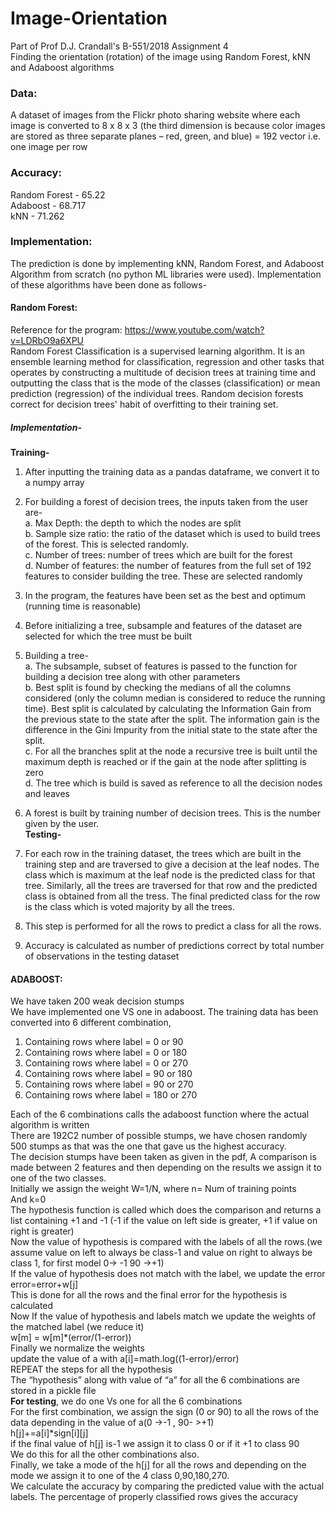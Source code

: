 # Image-Orientation
Part of Prof D.J. Crandall's B-551/2018 Assignment 4 <br>
Finding the orientation (rotation) of the image using  Random Forest, kNN and Adaboost algorithms

### Data:
A dataset of images from the Flickr photo sharing website where each image is converted to 8 x 8 x 3 (the third dimension is because color images are stored as three separate planes – red, green, and blue) = 192 vector i.e. one image per row

### Accuracy:
Random Forest - 65.22 <br>
Adaboost - 68.717 <br>
kNN - 71.262 <br>

### Implementation:
The prediction is done by implementing kNN, Random Forest, and Adaboost Algorithm from scratch (no python ML libraries were used). Implementation of these algorithms have been done as follows-

#### Random Forest:
Reference for the program: https://www.youtube.com/watch?v=LDRbO9a6XPU <br>
Random Forest Classification is a supervised learning algorithm. It is an ensemble learning method for classification, regression and other tasks that operates by constructing a multitude of decision trees at training time and outputting the class that is the mode of the classes (classification) or mean prediction (regression) of the individual trees. Random decision forests correct for decision trees' habit of overfitting to their training set. <br>
##### Implementation- <br>
**Training-** <br>
1. After inputting the training data as a pandas dataframe, we convert it to a numpy array <br>
2.  For building a forest of decision trees, the inputs taken from the user are- <br>
a. Max Depth: the depth to which the nodes are split <br>
b. Sample size ratio: the ratio of the dataset which is used to build trees of the forest. This is selected randomly. <br>
c. Number of trees: number of trees which are built for the forest <br>
d. Number of features: the number of features from the full set of 192 features to consider building the tree. These are selected randomly <br>
3. In the program, the features have been set as the best and optimum (running time is reasonable) <br>
4. Before initializing a tree, subsample and features of the dataset are selected for which the tree must be built <br>
5. Building a tree- <br>
a. The subsample, subset of features is passed to the function for building a decision tree along with other parameters <br>
b. Best split is found by checking the medians of all the columns considered (only the column median is considered to reduce the running time). Best split is calculated by calculating the Information Gain from the previous state to the state after the split. The information gain is the difference in the Gini Impurity from the initial state to the state after the split. <br>
c. For all the branches split at the node a recursive tree is built until the maximum depth is reached or if the gain at the node after splitting is zero <br>
d. The tree which is build is saved as reference to all the decision nodes and leaves <br>
6. A forest is built by training number of decision trees. This is the number given by the user. <br>
**Testing-** <br>

1. For each row in the training dataset, the trees which are built in the training step and are traversed to give a decision at the leaf nodes. The class which is maximum at the leaf node is the predicted class for that tree. Similarly, all the trees are traversed for that row and the predicted class is obtained from all the tress. The final predicted class for the row is the class which is voted majority by all the trees. <br>
2. This step is performed for all the rows to predict a class for all the rows. <br>
3. Accuracy is calculated as number of predictions correct by total number of observations in the testing dataset 

#### ADABOOST:
We have taken 200 weak decision stumps <br>
We have implemented one VS one in adaboost. The training data has been converted into 6 different combination, <br>
1. Containing rows where label = 0 or 90 <br>
2. Containing rows where label = 0 or 180 <br>
3. Containing rows where label = 0 or 270 <br>
4. Containing rows where label = 90 or 180 <br>
5. Containing rows where label = 90 or 270 <br>
6. Containing rows where label = 180 or 270 <br>

Each of the 6 combinations calls the adaboost function where the actual algorithm is written <br>
There are 192C2 number of possible stumps, we have chosen randomly 500 stumps as that was the one that gave us the highest accuracy. <br> 
The decision stumps have been taken as given in the pdf, A comparison is made between 2 features and then depending on the results we assign it to one of the two classes. <br>
Initially we assign the weight W=1/N, where n= Num of training points <br>
And k=0 <br>
The hypothesis function is called which does the comparison and returns a list containing +1 and -1  (-1 if the value on left side is greater, +1 if value on right is greater) <br>
Now the value of hypothesis is compared with the labels of all the rows.(we assume value on left to always be class-1 and value on right to always be class 1, for first model 0-> -1 90 ->+1) <br>
If the value of hypothesis does not match with the label, we update the error <br>
error=error+w[j] <br>
This is done for all the rows and the final error for the hypothesis is calculated <br>
Now If the value of hypothesis and labels match we update the weights of the matched label (we reduce it) <br>
 w[m] = w[m]*(error/(1-error))    <br>
Finally we normalize the weights <br>
update the value of a with  a[i]=math.log((1-error)/error) <br>
REPEAT the steps for all the hypothesis     <br>
The “hypothesis” along with value of “a” for all the 6 combinations are stored in a pickle file  <br>
**For testing**, we do one Vs one for all the 6 combinations <br>
For the first combination, we assign the sign (0 or 90) to all the rows of the data depending in the value of a(0 ->-1 , 90- >+1)  <br>
 h[j]+=a[i]*sign[i][j] <br>
if the final value of h[j] is-1 we assign it to class 0 or if it +1 to class 90 <br>
We do this for all the other combinations also. <br>
Finally, we take a mode of the h[j] for all the rows and depending on the mode we assign it to one of the 4 class 0,90,180,270. <br>
We calculate the accuracy by comparing the predicted value with the actual labels. The percentage of properly classified rows gives the accuracy <br>
